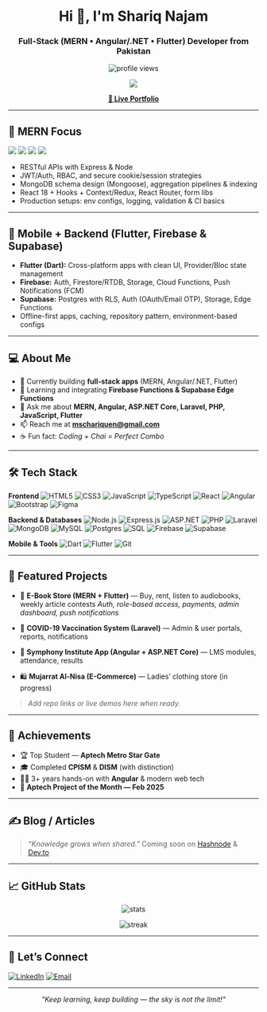 <!-- Profile Header -->

<h1 align="center">Hi 👋, I'm Shariq Najam</h1>
<h3 align="center">Full-Stack (MERN • Angular/.NET • Flutter) Developer from Pakistan</h3>

<p align="center">
  <img src="https://komarev.com/ghpvc/?username=alnajamulshariq&label=Profile%20views&color=0e75b6&style=flat" alt="profile views"/>
</p>

<p align="center">
  <img src="https://readme-typing-svg.herokuapp.com/?lines=Full-Stack+Developer;MERN+%7C+Angular+%7C+.NET;Flutter+with+Firebase+%26+Supabase;Problem+Solver+%7C+Lifelong+Learner;Exploring+New+Technologies...&center=true&width=650&height=45">
</p>

<p align="center">
  <a href="https://alnajamulshariq.github.io/Shariq-Portfolio/"><b>🔗 Live Portfolio</b></a>
</p>

---

## 🚀 MERN Focus

<p>
  <img src="https://img.shields.io/badge/MongoDB-%234ea94b.svg?style=for-the-badge&logo=mongodb&logoColor=white"/>
  <img src="https://img.shields.io/badge/Express.js-%23404d59.svg?style=for-the-badge&logo=express&logoColor=white"/>
  <img src="https://img.shields.io/badge/React-%2361DAFB.svg?style=for-the-badge&logo=react&logoColor=000"/>
  <img src="https://img.shields.io/badge/Node.js-%23339933.svg?style=for-the-badge&logo=node.js&logoColor=white"/>
</p>

* RESTful APIs with Express & Node
* JWT/Auth, RBAC, and secure cookie/session strategies
* MongoDB schema design (Mongoose), aggregation pipelines & indexing
* React 18 + Hooks + Context/Redux, React Router, form libs
* Production setups: env configs, logging, validation & CI basics

---

## 📱 Mobile + Backend (Flutter, Firebase & Supabase)

* **Flutter (Dart):** Cross-platform apps with clean UI, Provider/Bloc state management
* **Firebase:** Auth, Firestore/RTDB, Storage, Cloud Functions, Push Notifications (FCM)
* **Supabase:** Postgres with RLS, Auth (OAuth/Email OTP), Storage, Edge Functions
* Offline-first apps, caching, repository pattern, environment-based configs

---

## 💻 About Me

* 🔭 Currently building **full-stack apps** (MERN, Angular/.NET, Flutter)
* 🌱 Learning and integrating **Firebase Functions & Supabase Edge Functions**
* 💬 Ask me about **MERN, Angular, ASP.NET Core, Laravel, PHP, JavaScript, Flutter**
* 📫 Reach me at **[mschariquen@gmail.com](mailto:mschariquen@gmail.com)**
* ☕ Fun fact: *Coding + Chai = Perfect Combo*

---

## 🛠️ Tech Stack

**Frontend**
![HTML5](https://img.shields.io/badge/html5-%23E34F26.svg?\&style=flat-square\&logo=html5\&logoColor=white)
![CSS3](https://img.shields.io/badge/css3-%231572B6.svg?\&style=flat-square\&logo=css3\&logoColor=white)
![JavaScript](https://img.shields.io/badge/javascript-%23323330.svg?\&style=flat-square\&logo=javascript\&logoColor=%23F7DF1E)
![TypeScript](https://img.shields.io/badge/typescript-%23007ACC.svg?\&style=flat-square\&logo=typescript\&logoColor=white)
![React](https://img.shields.io/badge/React-20232A?style=flat-square\&logo=react\&logoColor=61DAFB)
![Angular](https://img.shields.io/badge/angular-%23DD0031.svg?\&style=flat-square\&logo=angular\&logoColor=white)
![Bootstrap](https://img.shields.io/badge/bootstrap-%23563D7C.svg?\&style=flat-square\&logo=bootstrap\&logoColor=white)
![Figma](https://img.shields.io/badge/figma-%23F24E1E.svg?\&style=flat-square\&logo=figma\&logoColor=white)

**Backend & Databases**
![Node.js](https://img.shields.io/badge/Node.js-339933?style=flat-square\&logo=node.js\&logoColor=white)
![Express.js](https://img.shields.io/badge/Express.js-404d59?style=flat-square)
![ASP.NET](https://img.shields.io/badge/ASP.NET-512BD4?style=flat-square\&logo=.net\&logoColor=white)
![PHP](https://img.shields.io/badge/php-%23777BB4.svg?\&style=flat-square\&logo=php\&logoColor=white)
![Laravel](https://img.shields.io/badge/laravel-%23FF2D20.svg?\&style=flat-square\&logo=laravel\&logoColor=white)
![MongoDB](https://img.shields.io/badge/MongoDB-4ea94b?style=flat-square\&logo=mongodb\&logoColor=white)
![MySQL](https://img.shields.io/badge/mysql-%2300f.svg?\&style=flat-square\&logo=mysql\&logoColor=white)
![Postgres](https://img.shields.io/badge/Postgres-316192?style=flat-square\&logo=postgresql\&logoColor=white)
![SQL](https://img.shields.io/badge/SQL-%23007ACC.svg?\&style=flat-square\&logo=postgresql\&logoColor=white)
![Firebase](https://img.shields.io/badge/Firebase-ffca28?style=flat-square\&logo=firebase\&logoColor=000)
![Supabase](https://img.shields.io/badge/Supabase-3FCF8E?style=flat-square\&logo=supabase\&logoColor=000)

**Mobile & Tools**
![Dart](https://img.shields.io/badge/Dart-%230175C2.svg?\&style=flat-square\&logo=dart\&logoColor=white)
![Flutter](https://img.shields.io/badge/Flutter-%2302569B.svg?\&style=flat-square\&logo=flutter\&logoColor=white)
![Git](https://img.shields.io/badge/git-%23F05033.svg?\&style=flat-square\&logo=git\&logoColor=white)

---

## 📁 Featured Projects

* 🎯 **E-Book Store (MERN + Flutter)** — Buy, rent, listen to audiobooks, weekly article contests
  *Auth, role-based access, payments, admin dashboard, push notifications*

* 💉 **COVID-19 Vaccination System (Laravel)** — Admin & user portals, reports, notifications

* 🏫 **Symphony Institute App (Angular + ASP.NET Core)** — LMS modules, attendance, results

* 🛍️ **Mujarrat Al-Nisa (E-Commerce)** — Ladies’ clothing store (in progress)

> *Add repo links or live demos here when ready.*

---

## 🏅 Achievements

* 🏆 Top Student — **Aptech Metro Star Gate**
* 🎓 Completed **CPISM** & **DISM** (with distinction)
* 👨‍💻 3+ years hands-on with **Angular** & modern web tech
* 🏅 **Aptech Project of the Month — Feb 2025**

---

## ✍️ Blog / Articles

> *“Knowledge grows when shared.”*
> Coming soon on [Hashnode](https://hashnode.com/) & [Dev.to](https://dev.to/)

---

## 📈 GitHub Stats

<p align="center">
  <img src="https://github-readme-stats.vercel.app/api?username=alnajamulshariq&show_icons=true&theme=tokyonight" alt="stats"/>
</p>

<p align="center">
  <img src="https://streak-stats.demolab.com?user=alnajamulshariq&theme=tokyonight&hide_border=true" alt="streak"/>
</p>

---

## 🤝 Let’s Connect

[![LinkedIn](https://img.shields.io/badge/LinkedIn-blue?style=flat-square\&logo=linkedin\&logoColor=white)](https://linkedin.com/in/scharique-najam)
[![Email](https://img.shields.io/badge/Gmail-D14836?style=flat-square\&logo=gmail\&logoColor=white)](mailto:mschariquen@gmail.com)

---

<p align="center"><i>"Keep learning, keep building — the sky is not the limit!"</i></p>
